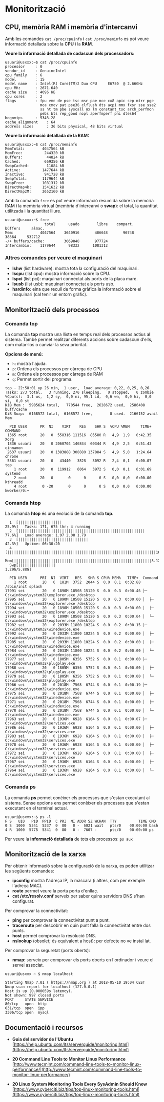 # Monitorització

## CPU, memòria RAM i memòria d'intercanvi

Amb les comandes `cat /proc/cpuinfo` i `cat /proc/meminfo` es pot veure informació detallada sobre la **CPU** i la **RAM**.

**Veure la informació detallada de cadascun dels processadors:**

```bash+theme:dark
usuari@usxxx:~$ cat /proc/cpuinfo
processor     : 0
vendor_id     : GenuineIntel
cpu family    : 6
model         : 15
model name    : Intel(R) Core(TM)2 Duo CPU     E6750  @ 2.66GHz
cpu MHz       : 2671.640
cache size    : 4096 KB
cpu cores     : 2
flags         : fpu vme de pse tsc msr pae mce cx8 apic sep mtrr pge
                mca cmov pat pse36 clflush dts acpi mmx fxsr sse sse2
                ss ht tm pbe syscall nx lm constant_tsc arch_perfmon
                pebs bts rep_good nopl aperfmperf pni dtes64
bogomips      : 5343.28
cache_alignment    : 64
address sizes      : 36 bits physical, 48 bits virtual
```

**Veure la informació detallada de la RAM:**

```bash+theme:dark
usuari@usxxx:~$ cat /proc/meminfo
MemTotal:        4047564 kB
MemFree:          244320 kB
Buffers:           44824 kB
Cached:           669356 kB
SwapCached:        11084 kB
Active:          1477644 kB
Inactive:         941728 kB
SwapTotal:       1179644 kB
SwapFree:        1081312 kB
DirectMap4k:     1541632 kB
DirectMap2M:     2652160 kB
```

Amb la comanda `free` es pot veure informació resumida sobre la memòria RAM i la memòria virtual (memòria d'intercanvi o **swap**): el total, la quantitat utilitzada i la quantitat lliure.

```bash+theme:dark
usuari@usxxx:~$ free
                  total      usado        libre    compart.     búffers     almac.
Mem:            4047564    3640916       406648       96748       38364     532712
-/+ buffers/cache:         3069840       977724
Intercambio:    1179644      98332      1081312
```

### Altres comandes per veure el maquinari

* **lshw** (list hardware): mostra tota la configuració del maquinari.
* **lscpu** (list cpu): mostra informació sobre la CPU.
* **lspci** (list pci): maquinari connectat als ports de la placa mare.
* **lsusb** (list usb): maquinari connectat als ports usb.
* **hardinfo**: eina que recull de forma gràfica la informació sobre el maquinari (cal tenir un entorn gràfic).


## Monitorització dels processos

### Comanda top

La comanda **top** mostra una llista en temps real dels processos actius al sistema. També permet realitzar diferents accions sobre cadascun d'ells, com matar-los o canviar la seva prioritat.

**Opcions de menú:**
* `h`: mostra l'ajuda.
* `p`: Ordena els processos per càrrega de CPU
* `m`: Ordena els processos per càrrega de RAM
* `q`: Permet sortir del programa.

```bash+theme:dark
top - 22:58:01 up 26 min,  1 user,  load average: 0,22, 0,25, 0,26
Tasks: 273 total,   3 running, 270 sleeping,   0 stopped,   0 zombie
%Cpu(s):  3,1 us,  1,2 sy,  0,0 ni, 95,1 id,  0,6 wa,  0,0 hi,  0,0 si,  0,0 st
KiB Mem :  5985624 total,   770544 free,  2628672 used,  2586408 buff/cache
KiB Swap:  6168572 total,  6168572 free,        0 used.  2166152 avail Mem 

  PID USER      PR  NI    VIRT    RES    SHR S  %CPU %MEM     TIME+ COMMAND     
 1365 root      20   0  558316 111516  85580 R   4,9  1,9   0:42.35 Xorg        
 1836 usuari    20   0 2060704 146844  60344 R   4,9  2,5   0:51.43 cinnamon    
 2637 usuari    20   0 1383888 300880 137884 S   4,9  5,0   1:24.64 chrome      
 5361 usuari    20   0   43440   3828   3092 R   2,4  0,1   0:00.07 top         
    1 root      20   0  119912   6064   3972 S   0,0  0,1   0:01.69 systemd     
    2 root      20   0       0      0      0 S   0,0  0,0   0:00.00 kthreadd    
    4 root       0 -20       0      0      0 S   0,0  0,0   0:00.00 kworker/0:+ 
```

### Comanda htop

La comanda **htop** és una evolució de la comanda **top**.

```bash+theme:dark
  1  [||||||||||||||||||||                                                 25.9%]   Tasks: 171, 675 thr; 4 running
  2  [||||||||||||||||||||||||||||||||||||||||||||||||||||||||||           77.6%]   Load average: 1.97 2.08 1.79 
  3  [||||||||||||||||||||||||||||||||                                     42.3%]   Uptime: 06:30:20
  4  [||||||||||||||||||||||||||||||||||||||||||||||||||||||||||||||||||||100.0%]
  Mem[|||||||||||||||||||||||||||||||||||||||||||||||||||||||||||||||5.12G/5.70G]
  Swp[|||||||||||||||||                                              1.29G/5.88G]

  PID USER      PRI  NI  VIRT   RES   SHR S CPU% MEM%   TIME+  Command
    1 root       20   0  181M  3752  2044 S  0.0  0.1  0:02.88 /sbin/init splash
17991 sei        20   0 1890M 18508 15120 S  0.0  0.3  0:00.46 ├─ C:\windows\system32\explorer.exe /desktop
17995 sei        20   0 1890M 18508 15120 S  0.0  0.3  0:00.00 │  ├─ C:\windows\system32\explorer.exe /desktop
17994 sei        20   0 1890M 18508 15120 S  0.0  0.3  0:00.00 │  ├─ C:\windows\system32\explorer.exe /desktop
17993 sei        20   0 1890M 18508 15120 S  0.0  0.3  0:00.04 │  └─ C:\windows\system32\explorer.exe /desktop
17982 sei        20   0 2033M 11800 10224 S  0.0  0.2  0:00.15 ├─ C:\windows\system32\winedevice.exe
17992 sei        20   0 2033M 11800 10224 S  0.0  0.2  0:00.00 │  ├─ C:\windows\system32\winedevice.exe
17985 sei        20   0 2033M 11800 10224 S  0.0  0.2  0:00.00 │  ├─ C:\windows\system32\winedevice.exe
17984 sei        20   0 2033M 11800 10224 S  0.0  0.2  0:00.00 │  └─ C:\windows\system32\winedevice.exe
17977 sei        20   0 1805M  6356  5752 S  0.0  0.1  0:00.00 ├─ C:\windows\system32\plugplay.exe
17980 sei        20   0 1805M  6356  5752 S  0.0  0.1  0:00.00 │  ├─ C:\windows\system32\plugplay.exe
17979 sei        20   0 1805M  6356  5752 S  0.0  0.1  0:00.00 │  └─ C:\windows\system32\plugplay.exe
17966 sei        20   0 2018M  7568  6744 S  0.0  0.1  0:00.19 ├─ C:\windows\system32\winedevice.exe
17975 sei        20   0 2018M  7568  6744 S  0.0  0.1  0:00.00 │  ├─ C:\windows\system32\winedevice.exe
17971 sei        20   0 2018M  7568  6744 S  0.0  0.1  0:00.00 │  ├─ C:\windows\system32\winedevice.exe
17970 sei        20   0 2018M  7568  6744 S  0.0  0.1  0:00.00 │  └─ C:\windows\system32\winedevice.exe
17963 sei        20   0 1936M  6928  6164 S  0.0  0.1  0:00.07 ├─ C:\windows\system32\services.exe
17986 sei        20   0 1936M  6928  6164 S  0.0  0.1  0:00.00 │  ├─ C:\windows\system32\services.exe
17983 sei        20   0 1936M  6928  6164 S  0.0  0.1  0:00.00 │  ├─ C:\windows\system32\services.exe
17978 sei        20   0 1936M  6928  6164 S  0.0  0.1  0:00.00 │  ├─ C:\windows\system32\services.exe
17972 sei        20   0 1936M  6928  6164 S  0.0  0.1  0:00.00 │  ├─ C:\windows\system32\services.exe
17967 sei        20   0 1936M  6928  6164 S  0.0  0.1  0:00.00 │  ├─ C:\windows\system32\services.exe
17964 sei        20   0 1936M  6928  6164 S  0.0  0.1  0:00.00 │  └─ C:\windows\system32\services.exe
``` 

### Comanda ps
La comanda **ps** permet conèixer els processos que s'estan executant al sistema.
Sense opcions ens permet conèixer els processos que s'estan executant en el terminal actual.

```bash+theme:dark
usuari@usxxx:~$ ps -l
F S   UID   PID  PPID  C PRI  NI ADDR SZ WCHAN  TTY          TIME CMD
0 S  1000  5341  5337  0  80   0 -  6021 wait   pts/0    00:00:00 bash
4 R  1000  5775  5341  0  80   0 -  7607 -      pts/0    00:00:00 ps
```

Per veure la **informació detallada** de tots els processos:
`ps aux`

## Monitorització de la xarxa

Per obtenir informació sobre la configuració de la xarxa, es poden utilitzar les següents comandes:
* **ipconfig** mostra l'adreça IP, la màscara (i altres, com per exemple l'adreça MAC).
* **route** permet veure la porta porta d'enllaç.
* **cat /etc/resolv.conf** serveix per saber quins servidors DNS s'han configurat.

Per comprovar la connectivitat:
* **ping** per comprovar la connectivitat punt a punt.
* **traceroute** per descobrir en quin punt falla la connectivitat entre dos punts.
* **host** permet comprovar la resolució DNS.
* **nslookup** (obsolet; és equivalent a host): per defecte no ve instal·lat.

Per comprovar la seguretat (ports oberts):
* **nmap**: serveix per comprovar els ports oberts en l'ordinador i veure el servei associat.

```bash+theme:dark
usuari@usxxx ~ $ nmap localhost

Starting Nmap 7.01 ( https://nmap.org ) at 2018-05-10 19:04 CEST
Nmap scan report for localhost (127.0.0.1)
Host is up (0.000059s latency).
Not shown: 997 closed ports
PORT     STATE SERVICE
80/tcp   open  http
631/tcp  open  ipp
3306/tcp open  mysql

```

## Documentació i recursos

* **Guia del servidor de l'Ubuntu** 
[https://help.ubuntu.com/lts/serverguide/monitoring.html](https://help.ubuntu.com/lts/serverguide/monitoring.html)

* **20 Command Line Tools to Monitor Linux Performance** 
[http://www.tecmint.com/command-line-tools-to-monitor-linux-performance/](http://www.tecmint.com/command-line-tools-to-monitor-linux-performance/)

* **20 Linux System Monitoring Tools Every SysAdmin Should Know**
[https://www.cyberciti.biz/tips/top-linux-monitoring-tools.html](https://www.cyberciti.biz/tips/top-linux-monitoring-tools.html)